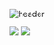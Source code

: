 ![header](https://capsule-render.vercel.app/api?type=waving&&color=gradient&height=100&section=header&fontSize=90)


<img src="https://img.shields.io/badge/HTML-E34F26?style=flat-square&logo=HTML5&logoColor=white"/></a>
<img src="https://img.shields.io/badge/CSS-1572B6?style=flat-square&logo=CSS3&logoColor=white"/></a>

